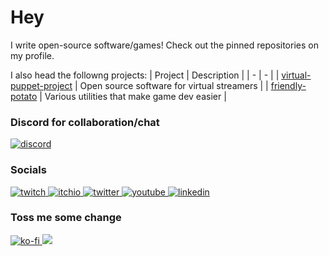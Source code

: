 # Hey

I write open-source software/games! Check out the pinned repositories on my profile.

I also head the followng projects:
| Project | Description |
| - | - |
| [virtual-puppet-project](https://github.com/virtual-puppet-project) | Open source software for virtual streamers |
| [friendly-potato](https://github.com/friendly-potato) | Various utilities that make game dev easier |

### Discord for collaboration/chat
<a href="https://discord.gg/GhUUxmCdtQ">
  <img src="https://discordapp.com/api/guilds/853476898071117865/widget.png?style=banner2" alt="discord" title="you kids nowadays and your discords"/>
<a/>

### Socials
<a href="https://twitch.tv/team_youwin">
  <img src="https://img.shields.io/badge/Twitch-9146FF?style=for-the-badge&logo=twitch&logoColor=white" alt="twitch" title="definitely a pro streamer"/>
</a>
<a href="https://fakefirefly.itch.io/">
  <img src="https://img.shields.io/badge/Itch.io-FA5C5C?style=for-the-badge&logo=itchdotio&logoColor=white" alt="itchio" title="look ma, im a game dev now"/>
</a>
<a href="https://twitter.com/team_youwin">
  <img src="https://img.shields.io/badge/Twitter-1DA1F2?style=for-the-badge&logo=twitter&logoColor=white" alt="twitter" title="i dont really tweet tho"/>
</a>
<a href="https://www.youtube.com/channel/UCwedtfgXrzhsY7CihXY9tKA">
  <img src="https://img.shields.io/badge/YouTube-FF0000?style=for-the-badge&logo=youtube&logoColor=white" alt="youtube" title="i hope you like vods"/>
<a/>
<a href="https://www.linkedin.com/in/timothy-yuen/">
  <img src="https://img.shields.io/badge/LinkedIn-0077B5?style=for-the-badge&logo=linkedin&logoColor=white" alt="linkedin" title="lmao why click this"/>
</a>

### Toss me some change
<!-- <a href="https://www.patreon.com/you_win">
  <img src="https://img.shields.io/badge/Patreon-F96854?style=for-the-badge&logo=patreon&logoColor=white" alt="patreon" title="totes not begging"/>
</a> -->
<a href="https://ko-fi.com/you_win">
  <img src="https://img.shields.io/badge/Ko--fi-F16061?style=for-the-badge&logo=ko-fi&logoColor=white" alt="ko-fi" title="so coffee, much hipster"/>
</a>
<a href="https://liberapay.com/you-win/">
  <img src="https://img.shields.io/badge/Liberapay-F6C915?style=for-the-badge&logo=liberapay&logoColor=black"/>
<a/>
